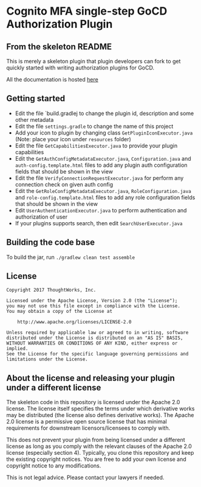 # Cognito MFA single-step GoCD Authorization Plugin

## From the skeleton README

This is merely a skeleton plugin that plugin developers can fork to get quickly started with writing authorization plugins for GoCD.

All the documentation is hosted [here](https://plugin-api.gocd.io/current/authorization/)

## Getting started

* Edit the file `build.gradlej to change the plugin id, description and some other metadata
* Edit the file `settings.gradle` to change the name of this project
* Add your icon to plugin by changing class `GetPluginIconExecutor.java` (Note: place your icon under `resources` folder)
* Edit the file `GetCapabilitiesExecutor.java` to provide your plugin capabilities
* Edit the `GetAuthConfigMetadataExecutor.java`, `Configuration.java` and `auth-config.template.html` files to add any plugin auth configuration fields that should be shown in the view
* Edit the file `VerifyConnectionRequestExecutor.java` for perform any connection check on given auth config
* Edit the `GetRoleConfigMetadataExecutor.java`, `RoleConfiguration.java` and `role-config.template.html` files to add any role configuration fields that should be shown in the view
* Edit `UserAuthenticationExecutor.java` to perform authentication and authorization of user
* If your plugins supports search, then edit `SearchUserExecutor.java`

## Building the code base

To build the jar, run `./gradlew clean test assemble`

## License

```plain
Copyright 2017 ThoughtWorks, Inc.

Licensed under the Apache License, Version 2.0 (the "License");
you may not use this file except in compliance with the License.
You may obtain a copy of the License at

    http://www.apache.org/licenses/LICENSE-2.0

Unless required by applicable law or agreed to in writing, software
distributed under the License is distributed on an "AS IS" BASIS,
WITHOUT WARRANTIES OR CONDITIONS OF ANY KIND, either express or implied.
See the License for the specific language governing permissions and
limitations under the License.
```

## About the license and releasing your plugin under a different license

The skeleton code in this repository is licensed under the Apache 2.0 license. The license itself specifies the terms
under which derivative works may be distributed (the license also defines derivative works). The Apache 2.0 license is a
permissive open source license that has minimal requirements for downstream licensors/licensees to comply with.

This does not prevent your plugin from being licensed under a different license as long as you comply with the relevant
clauses of the Apache 2.0 license (especially section 4). Typically, you clone this repository and keep the existing
copyright notices. You are free to add your own license and copyright notice to any modifications.

This is not legal advice. Please contact your lawyers if needed.
